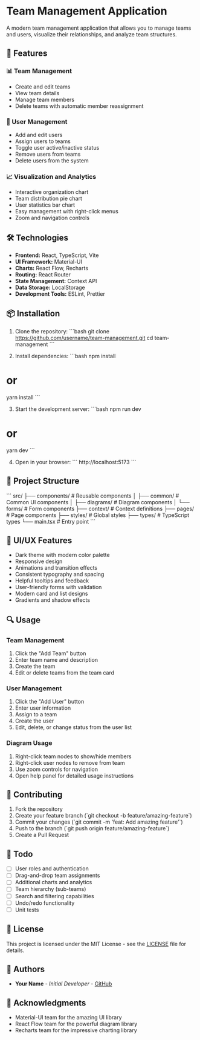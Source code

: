 # Team Management Application

A modern team management application that allows you to manage teams and users, visualize their relationships, and analyze team structures.

## 🚀 Features

### 📊 Team Management
- Create and edit teams
- View team details
- Manage team members
- Delete teams with automatic member reassignment

### 👥 User Management
- Add and edit users
- Assign users to teams
- Toggle user active/inactive status
- Remove users from teams
- Delete users from the system

### 📈 Visualization and Analytics
- Interactive organization chart
- Team distribution pie chart
- User statistics bar chart
- Easy management with right-click menus
- Zoom and navigation controls

## 🛠️ Technologies

- **Frontend:** React, TypeScript, Vite
- **UI Framework:** Material-UI
- **Charts:** React Flow, Recharts
- **Routing:** React Router
- **State Management:** Context API
- **Data Storage:** LocalStorage
- **Development Tools:** ESLint, Prettier

## 📦 Installation

1. Clone the repository:
\`\`\`bash
git clone https://github.com/username/team-management.git
cd team-management
\`\`\`

2. Install dependencies:
\`\`\`bash
npm install
# or
yarn install
\`\`\`

3. Start the development server:
\`\`\`bash
npm run dev
# or
yarn dev
\`\`\`

4. Open in your browser:
\`\`\`
http://localhost:5173
\`\`\`

## 📁 Project Structure

\`\`\`
src/
├── components/         # Reusable components
│   ├── common/        # Common UI components
│   ├── diagrams/      # Diagram components
│   └── forms/         # Form components
├── context/           # Context definitions
├── pages/             # Page components
├── styles/            # Global styles
├── types/             # TypeScript types
└── main.tsx          # Entry point
\`\`\`

## 🎨 UI/UX Features

- Dark theme with modern color palette
- Responsive design
- Animations and transition effects
- Consistent typography and spacing
- Helpful tooltips and feedback
- User-friendly forms with validation
- Modern card and list designs
- Gradients and shadow effects

## 🔍 Usage

### Team Management
1. Click the "Add Team" button
2. Enter team name and description
3. Create the team
4. Edit or delete teams from the team card

### User Management
1. Click the "Add User" button
2. Enter user information
3. Assign to a team
4. Create the user
5. Edit, delete, or change status from the user list

### Diagram Usage
1. Right-click team nodes to show/hide members
2. Right-click user nodes to remove from team
3. Use zoom controls for navigation
4. Open help panel for detailed usage instructions

## 🤝 Contributing

1. Fork the repository
2. Create your feature branch (\`git checkout -b feature/amazing-feature\`)
3. Commit your changes (\`git commit -m 'feat: Add amazing feature'\`)
4. Push to the branch (\`git push origin feature/amazing-feature\`)
5. Create a Pull Request

## 📝 Todo

- [ ] User roles and authentication
- [ ] Drag-and-drop team assignments
- [ ] Additional charts and analytics
- [ ] Team hierarchy (sub-teams)
- [ ] Search and filtering capabilities
- [ ] Undo/redo functionality
- [ ] Unit tests

## 📄 License

This project is licensed under the MIT License - see the [LICENSE](LICENSE) file for details.

## 👥 Authors

- **Your Name** - *Initial Developer* - [GitHub](https://github.com/username)

## 🙏 Acknowledgments

- Material-UI team for the amazing UI library
- React Flow team for the powerful diagram library
- Recharts team for the impressive charting library 